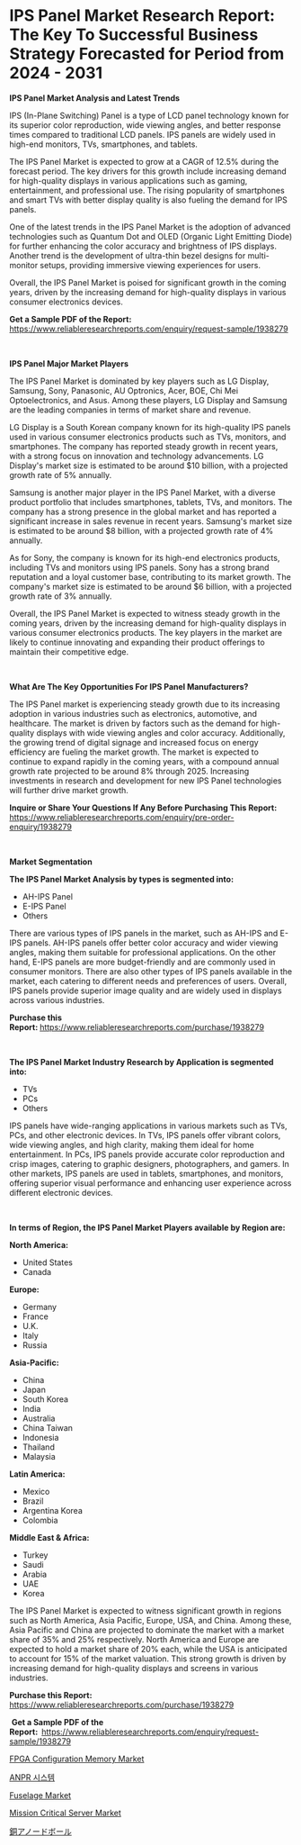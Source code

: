 <p><h1>IPS Panel Market Research Report: The Key To Successful Business Strategy Forecasted for Period from 2024 - 2031</h1></p><p><strong>IPS Panel Market Analysis and Latest Trends</strong></p>
<p><p>IPS (In-Plane Switching) Panel is a type of LCD panel technology known for its superior color reproduction, wide viewing angles, and better response times compared to traditional LCD panels. IPS panels are widely used in high-end monitors, TVs, smartphones, and tablets.</p><p>The IPS Panel Market is expected to grow at a CAGR of 12.5% during the forecast period. The key drivers for this growth include increasing demand for high-quality displays in various applications such as gaming, entertainment, and professional use. The rising popularity of smartphones and smart TVs with better display quality is also fueling the demand for IPS panels.</p><p>One of the latest trends in the IPS Panel Market is the adoption of advanced technologies such as Quantum Dot and OLED (Organic Light Emitting Diode) for further enhancing the color accuracy and brightness of IPS displays. Another trend is the development of ultra-thin bezel designs for multi-monitor setups, providing immersive viewing experiences for users.</p><p>Overall, the IPS Panel Market is poised for significant growth in the coming years, driven by the increasing demand for high-quality displays in various consumer electronics devices.</p></p>
<p><strong>Get a Sample PDF of the Report:&nbsp;</strong> <a href="https://www.reliableresearchreports.com/enquiry/request-sample/1938279">https://www.reliableresearchreports.com/enquiry/request-sample/1938279</a></p>
<p>&nbsp;</p>
<p><strong>IPS Panel Major Market Players</strong></p>
<p><p>The IPS Panel Market is dominated by key players such as LG Display, Samsung, Sony, Panasonic, AU Optronics, Acer, BOE, Chi Mei Optoelectronics, and Asus. Among these players, LG Display and Samsung are the leading companies in terms of market share and revenue.</p><p>LG Display is a South Korean company known for its high-quality IPS panels used in various consumer electronics products such as TVs, monitors, and smartphones. The company has reported steady growth in recent years, with a strong focus on innovation and technology advancements. LG Display's market size is estimated to be around $10 billion, with a projected growth rate of 5% annually.</p><p>Samsung is another major player in the IPS Panel Market, with a diverse product portfolio that includes smartphones, tablets, TVs, and monitors. The company has a strong presence in the global market and has reported a significant increase in sales revenue in recent years. Samsung's market size is estimated to be around $8 billion, with a projected growth rate of 4% annually.</p><p>As for Sony, the company is known for its high-end electronics products, including TVs and monitors using IPS panels. Sony has a strong brand reputation and a loyal customer base, contributing to its market growth. The company's market size is estimated to be around $6 billion, with a projected growth rate of 3% annually.</p><p>Overall, the IPS Panel Market is expected to witness steady growth in the coming years, driven by the increasing demand for high-quality displays in various consumer electronics products. The key players in the market are likely to continue innovating and expanding their product offerings to maintain their competitive edge.</p></p>
<p>&nbsp;</p>
<p><strong>What Are The Key Opportunities For IPS Panel Manufacturers?</strong></p>
<p><p>The IPS Panel market is experiencing steady growth due to its increasing adoption in various industries such as electronics, automotive, and healthcare. The market is driven by factors such as the demand for high-quality displays with wide viewing angles and color accuracy. Additionally, the growing trend of digital signage and increased focus on energy efficiency are fueling the market growth. The market is expected to continue to expand rapidly in the coming years, with a compound annual growth rate projected to be around 8% through 2025. Increasing investments in research and development for new IPS Panel technologies will further drive market growth.</p></p>
<p><strong>Inquire or Share Your Questions If Any Before Purchasing This Report:</strong> <a href="https://www.reliableresearchreports.com/enquiry/pre-order-enquiry/1938279">https://www.reliableresearchreports.com/enquiry/pre-order-enquiry/1938279</a></p>
<p>&nbsp;</p>
<p><strong>Market Segmentation</strong></p>
<p><strong>The IPS Panel Market Analysis by types is segmented into:</strong></p>
<p><ul><li>AH-IPS Panel</li><li>E-IPS Panel</li><li>Others</li></ul></p>
<p><p>There are various types of IPS panels in the market, such as AH-IPS and E-IPS panels. AH-IPS panels offer better color accuracy and wider viewing angles, making them suitable for professional applications. On the other hand, E-IPS panels are more budget-friendly and are commonly used in consumer monitors. There are also other types of IPS panels available in the market, each catering to different needs and preferences of users. Overall, IPS panels provide superior image quality and are widely used in displays across various industries.</p></p>
<p><strong>Purchase this Report:&nbsp;</strong><a href="https://www.reliableresearchreports.com/purchase/1938279">https://www.reliableresearchreports.com/purchase/1938279</a></p>
<p>&nbsp;</p>
<p><strong>The IPS Panel Market Industry Research by Application is segmented into:</strong></p>
<p><ul><li>TVs</li><li>PCs</li><li>Others</li></ul></p>
<p><p>IPS panels have wide-ranging applications in various markets such as TVs, PCs, and other electronic devices. In TVs, IPS panels offer vibrant colors, wide viewing angles, and high clarity, making them ideal for home entertainment. In PCs, IPS panels provide accurate color reproduction and crisp images, catering to graphic designers, photographers, and gamers. In other markets, IPS panels are used in tablets, smartphones, and monitors, offering superior visual performance and enhancing user experience across different electronic devices.</p></p>
<p>&nbsp;</p>
<p><strong>In terms of Region, the IPS Panel Market Players available by Region are:</strong></p>
<p>
    <p> <strong> North America: </strong>
        <ul>
            <li>United States</li>
            <li>Canada</li>
        </ul>
        </p> 
    <p> <strong> Europe: </strong>
        <ul>
            <li>Germany</li>
            <li>France</li>
            <li>U.K.</li>
            <li>Italy</li>
            <li>Russia</li>
        </ul>
        </p> 
    <p> <strong> Asia-Pacific: </strong>
        <ul>
            <li>China</li>
            <li>Japan</li>
            <li>South Korea</li>
            <li>India</li>
            <li>Australia</li>
            <li>China Taiwan</li>
            <li>Indonesia</li>
            <li>Thailand</li>
            <li>Malaysia</li>
        </ul>
        </p> 
    <p> <strong> Latin America: </strong>
        <ul>
            <li>Mexico</li>
            <li>Brazil</li>
            <li>Argentina Korea</li>
            <li>Colombia</li>
        </ul>
        </p> 
    <p> <strong> Middle East & Africa: </strong>
        <ul>
            <li>Turkey</li>
            <li>Saudi</li>
            <li>Arabia</li>
            <li>UAE</li>
            <li>Korea</li>
        </ul>
    </p>
    </p>
<p><p>The IPS Panel Market is expected to witness significant growth in regions such as North America, Asia Pacific, Europe, USA, and China. Among these, Asia Pacific and China are projected to dominate the market with a market share of 35% and 25% respectively. North America and Europe are expected to hold a market share of 20% each, while the USA is anticipated to account for 15% of the market valuation. This strong growth is driven by increasing demand for high-quality displays and screens in various industries.</p></p>
<p><strong>Purchase this Report: </strong><a href="https://www.reliableresearchreports.com/purchase/1938279">https://www.reliableresearchreports.com/purchase/1938279</a></p>
<p>&nbsp;<strong>Get a Sample PDF of the Report:&nbsp;&nbsp;</strong><a href="https://www.reliableresearchreports.com/enquiry/request-sample/1938279">https://www.reliableresearchreports.com/enquiry/request-sample/1938279</a></p>
<p><strong></strong></p>
<p><p><a href="https://github.com/Hazelklievgspy6vdcsmu106w/Market-Research-Report-List-1/blob/main/fpga-configuration-memory-market.md">FPGA Configuration Memory Market</a></p><p><a href="https://github.com/akzkkws047661437/Market-Research-Report-List-1/blob/main/270239411387.md">ANPR 시스템</a></p><p><a href="https://issuu.com/reportprime-2/docs/fuselage-market-size-2030.pptx">Fuselage Market</a></p><p><a href="https://github.com/lubmix/Market-Research-Report-List-2/blob/main/mission-critical-server-market.md">Mission Critical Server Market</a></p><p><a href="https://github.com/lrlmopnhwd79300/Market-Research-Report-List-1/blob/main/364072912126.md">銅アノードボール</a></p></p>